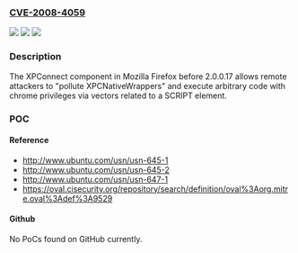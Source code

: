### [CVE-2008-4059](https://cve.mitre.org/cgi-bin/cvename.cgi?name=CVE-2008-4059)
![](https://img.shields.io/static/v1?label=Product&message=n%2Fa&color=blue)
![](https://img.shields.io/static/v1?label=Version&message=%3D%20n%2Fa%20&color=brighgreen)
![](https://img.shields.io/static/v1?label=Vulnerability&message=n%2Fa&color=brighgreen)

### Description

The XPConnect component in Mozilla Firefox before 2.0.0.17 allows remote attackers to "pollute XPCNativeWrappers" and execute arbitrary code with chrome privileges via vectors related to a SCRIPT element.

### POC

#### Reference
- http://www.ubuntu.com/usn/usn-645-1
- http://www.ubuntu.com/usn/usn-645-2
- http://www.ubuntu.com/usn/usn-647-1
- https://oval.cisecurity.org/repository/search/definition/oval%3Aorg.mitre.oval%3Adef%3A9529

#### Github
No PoCs found on GitHub currently.

